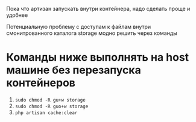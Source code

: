 Пока что артизан запускать внутри контейнера, надо сделать проще и удобнее


Потенциальную проблему с доступам к файлам внутри смонитрованного каталога storage модно решить через команды

<h1>Команды ниже выполнять на host машине без перезапуска контейнеров</h1>

1) `sudo chmod -R gu+w storage`
2) `sudo chmod -R guo+w storage`
3) `php artisan cache:clear`


